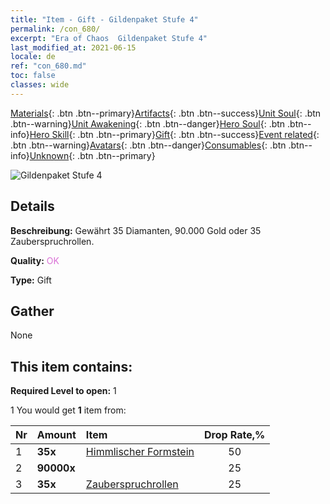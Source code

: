 ```yaml
---
title: "Item - Gift - Gildenpaket Stufe 4"
permalink: /con_680/
excerpt: "Era of Chaos  Gildenpaket Stufe 4"
last_modified_at: 2021-06-15
locale: de
ref: "con_680.md"
toc: false
classes: wide
---
```

 [Materials](/ItemsDE/){: .btn .btn--primary}[Artifacts](/ItemsDE/Artifacts/){: .btn .btn--success}[Unit Soul](/ItemsDE/UnitSoul/){: .btn .btn--warning}[Unit Awakening](/ItemsDE/UnitAwakening/){: .btn .btn--danger}[Hero Soul](/ItemsDE/HeroSoul/){: .btn .btn--info}[Hero Skill](/ItemsDE/HeroSkill/){: .btn .btn--primary}[Gift](/ItemsDE/Gift/){: .btn .btn--success}[Event related](/ItemsDE/Events/){: .btn .btn--warning}[Avatars](/ItemsDE/Avatars/){: .btn .btn--danger}[Consumables](/ItemsDE/Consumables/){: .btn .btn--info}[Unknown](/ItemsDE/Unknown/){: .btn .btn--primary}

 ![Gildenpaket Stufe 4](/images/t/i_50002.png)

## Details
 **Beschreibung:** Gewährt 35 Diamanten, 90.000 Gold oder 35 Zauberspruchrollen.

 **Quality:** <span style="color: #DA70D6">OK</span>

 **Type:** Gift

## Gather

  None

## This item contains:

 **Required Level to open:** 1

 1 You would get **1** item  from:

  | Nr | Amount |     Item    | Drop Rate,% |
  |:---|:-------|:------------|:---------:|
  | 1 |  **35x** | [Himmlischer Formstein](/ItemsDE/art_188/) | 50 | 
  | 2 |  **90000x** | <i class="fas fa-coins"/> | 25 | 
  | 3 |  **35x** | [Zauberspruchrollen](/ItemsDE/con_694/) | 25 | 
